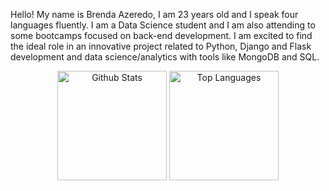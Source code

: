 <p>Hello! My name is Brenda Azeredo, I am 23 years old and I speak four languages fluently. I am a Data Science student and I am also attending to some bootcamps focused on back-end development. I am excited to find the ideal role in an innovative project related to Python, Django and Flask development and data science/analytics with tools like MongoDB and SQL.</p>
<div align="center">
  <img src="https://github-readme-stats.vercel.app/api?username=brendafazeredo&theme=synthwave&show_icons=true&hide_border=true&count_private=true" alt="Github Stats" height="175">
  <img src="https://github-readme-stats.vercel.app/api/top-langs/?username=brendafazeredo&theme=synthwave&show_icons=true&hide_border=true&layout=compact" alt="Top Languages" height="175">
</div>
